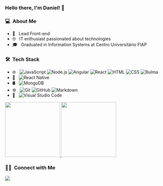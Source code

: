 ### Hello there, I'm Daniel! 👋

<h3> 💻 &nbsp;About Me </h3>

- 🤔 &nbsp; Lead Front-end
- :nerd_face: &nbsp; IT enthusiast passionated about technologies
- 🎓 &nbsp; Graduated in Information Systems at Centro Universitário FIAP


<h3> 🛠 &nbsp;Tech Stack</h3>

- 🌐 &nbsp;
  ![JavaScript](https://img.shields.io/badge/-JavaScript-333333?style=flat&logo=javascript)
  ![Node.js](https://img.shields.io/badge/-Node.js-333333?style=flat&logo=node.js)
  ![Angular](https://img.shields.io/badge/-Angular-333333?style=flat&logo=angular)
  ![React](https://img.shields.io/badge/-React-333333?style=flat&logo=react)
  ![HTML](https://img.shields.io/badge/-HTML-333333?style=flat&logo=HTML5)
  ![CSS](https://img.shields.io/badge/-CSS-333333?style=flat&logo=CSS3&logoColor=1572B6)
  ![Bulma](https://img.shields.io/badge/-Bulma-333333?style=flat&logo=bulma&logoColor=563D7C)
- :iphone: &nbsp;
  ![React Native](https://img.shields.io/badge/-ReactNative-333333?style=flat&logo=react)
- 🛢 &nbsp;
  ![MongoDB](https://img.shields.io/badge/-MongoDB-333333?style=flat&logo=mongodb)
- ⚙️ &nbsp;
  ![Git](https://img.shields.io/badge/-Git-333333?style=flat&logo=git)
  ![GitHub](https://img.shields.io/badge/-GitHub-333333?style=flat&logo=github)
  ![Markdown](https://img.shields.io/badge/-Markdown-333333?style=flat&logo=markdown)
- 🔧 &nbsp;
  ![Visual Studio Code](https://img.shields.io/badge/-Visual%20Studio%20Code-333333?style=flat&logo=visual-studio-code&logoColor=007ACC)


<p>
<a href="https://github.com/AVS1508">
  <img height="180em" src="https://github-readme-stats.vercel.app/api?username=daniellrsouza&show_icons=true&theme=radical" />
  <img height="180em" src="https://github-readme-stats-eight-theta.vercel.app/api/top-langs/?username=daniellrsouza&theme=radical&layout=compact&exclude_lang=java+r" />
</a>
</p>


<h3> 🤝🏻 &nbsp;Connect with Me </h3>
<a href="https://www.linkedin.com/in/daniel-lucas-rodrigues-souza/"><img src="https://img.shields.io/badge/-Daniel%20Souza-0077B5?style=flat-square&logo=Linkedin&logoColor=white"/></a>



